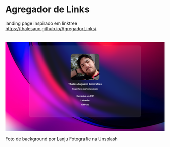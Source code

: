 
# Agregador de Links
landing page inspirado em linktree
https://thalesauc.github.io/AgregadorLinks/ <br> <br> <br>
![Como ficou](deploy.png)

Foto de background por Lanju Fotografie na Unsplash